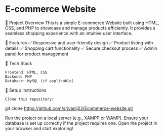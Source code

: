 # **E-commerce Website**

📌 Project Overview
This is a simple E-commerce Website built using HTML, CSS, and PHP to showcase and manage products efficiently. It provides a seamless shopping experience with an intuitive user interface.

📌 Features
✅ Responsive and user-friendly design
✅ Product listing with details
✅ Shopping cart functionality
✅ Secure checkout process
✅ Admin panel for product management

📌 Tech Stack

    Frontend: HTML, CSS
    Backend: PHP
    Database: MySQL (if applicable)

📌 Setup Instructions

    Clone this repository:

git clone https://github.com/srivanij23/Ecommerce-website.git

Run the project on a local server (e.g., XAMPP or WAMP).
Ensure your database is set up correctly if the project requires one.
Open the project in your browser and start exploring!
